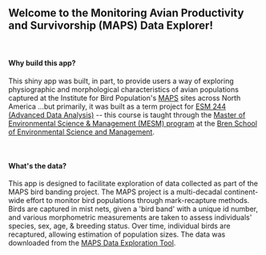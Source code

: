## Welcome to the Monitoring Avian Productivity and Survivorship (MAPS) Data Explorer!

<br>


#### Why build this app?

This shiny app was built, in part, to provide users a way of exploring physiographic and morphological characteristics of avian populations captured at the Institute for Bird Population's [MAPS](https://www.birdpop.org/pages/maps.php) sites across North America  ...but primarily, it was built as a term project for [ESM 244 (Advanced Data Analysis)](https://bren.ucsb.edu/courses/esm-244) -- this course is taught through the [Master of Environmental Science & Management (MESM) program](https://bren.ucsb.edu/masters-programs/master-environmental-science-and-management) at the [Bren School of Environmental Science and Management](https://bren.ucsb.edu/).

<br>

#### What's the data? 

This app is designed to facilitate exploration of data collected as part of the MAPS bird banding project. The MAPS project is a multi-decadal continent-wide effort to monitor bird populations through mark-recapture methods. Birds are captured in mist nets, given a 'bird band' with a unique id number, and various morphometric measurements are taken to assess individuals' species, sex, age, & breeding status. Over time, individual birds are recaptured, allowing estimation of population sizes. The data was downloaded from the [MAPS Data Exploration Tool](https://ibp-maps-data-exploration-tool.org/app/maps).

